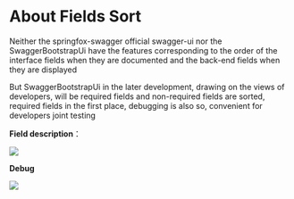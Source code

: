 # About Fields Sort

Neither the springfox-swagger official swagger-ui nor the SwaggerBootstrapUi have the features corresponding to the order of the interface fields when they are documented and the back-end fields when they are displayed

But SwaggerBootstrapUi in the later development, drawing on the views of developers, will be required fields and non-required fields are sorted, required fields in the first place, debugging is also so, convenient for developers joint testing

**Field description**：

![](/knife4j/images/fieldsort.png)

**Debug**

![](/knife4j/images/fieldsort-debug.png)